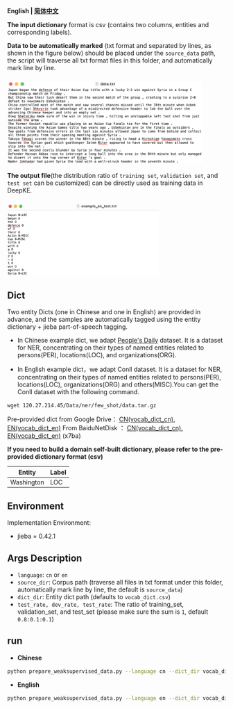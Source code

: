 <p align="left">
    <b> English | <a href="https://github.com/zjunlp/DeepKE/blob/main/example/ner/prepare-data/README_CN.md">简体中文</a> </b>
</p>

**The input dictionary** format is csv (contains two columns, entities and corresponding labels).

**Data to be automatically marked** (txt format and separated by lines, as shown in the figure below) should be placed under the `source_data` path, the script will traverse all txt format files in this folder, and automatically mark line by line.

<h3 align="left">
    <img src="pics/en_input_data_format.png", width=450>
</h3>

**The output file**(the distribution ratio of `training set`, `validation set`, and `test set` can be customized) can be directly used as training data in DeepKE.
<h3 align="left">
    <img src="pics/en_output_data_format.png", width=350>
</h3>

## Dict
Two entity Dicts (one in Chinese and one in English) are provided in advance, and the samples are automatically tagged using the entity dictionary + jieba part-of-speech tagging.

- In Chinese example dict, we adapt [People's Daily](https://github.com/OYE93/Chinese-NLP-Corpus/tree/master/NER/People's%20Daily) dataset. It is a dataset for NER, concentrating on their types of named entities related to persons(PER), locations(LOC), and organizations(ORG).

- In English example dict，we adapt Conll dataset. It is a dataset for NER, concentrating on their types of named entities related to persons(PER), locations(LOC), organizations(ORG) and others(MISC).You can get the Conll dataset with the following command.

```shell
wget 120.27.214.45/Data/ner/few_shot/data.tar.gz
```

Pre-provided dict from Google Drive： [CN(vocab_dict_cn), EN(vocab_dict_en)](https://drive.google.com/drive/folders/1PGANizeTsvEQFYTL8O1jrDLZwk_MPqO0?usp=sharing)
From BaiduNetDisk ： [CN(vocab_dict_cn), EN(vocab_dict_en)](https://pan.baidu.com/s/1a07W42ZByeZ00MZp5pZgxg) (x7ba)

**If you need to build a domain self-built dictionary, please refer to the pre-provided dictionary format (csv)**

| Entity | Label |
|  ----  | ----  |
| Washington | LOC  |




## Environment
Implementation Environment:  
- jieba = 0.42.1

## Args Description

- `language`: `cn` or `en`
- `source_dir`: Corpus path (traverse all files in txt format under this folder, automatically mark line by line, the default is `source_data`)
- `dict_dir`: Entity dict path (defaults to `vocab_dict.csv`)
- `test_rate, dev_rate, test_rate`: The ratio of training_set, validation_set, and test_set (please make sure the sum is `1`, default `0.8:0.1:0.1`)

## run

- **Chinese**
```bash
python prepare_weaksupervised_data.py --language cn --dict_dir vocab_dict_cn.csv
```

- **English**
```bash
python prepare_weaksupervised_data.py --language en --dict_dir vocab_dict_en.csv
```
